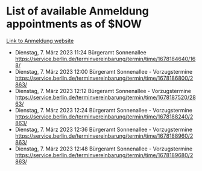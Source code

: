 # List of available Anmeldung appointments as of $NOW
[Link to Anmeldung website](https://service.berlin.de/terminvereinbarung/termin/tag.php?termin=1&anliegen[]=120686&dienstleisterlist=122210,122217,327316,122219,327312,122227,327314,122231,327346,122243,327348,122254,122252,329742,122260,329745,122262,329748,122271,327278,122273,327274,122277,327276,330436,122280,327294,122282,327290,122284,327292,122291,327270,122285,327266,122286,327264,122296,327268,150230,329760,122297,327286,122294,327284,122312,329763,122314,329775,122304,327330,122311,327334,122309,327332,317869,122281,327352,122279,329772,122283,122276,327324,122274,327326,122267,329766,122246,327318,122251,327320,122257,327322,122208,327298,122226,327300&herkunft=http%3A%2F%2Fservice.berlin.de%2Fdienstleistung%2F120686%2F)
- Dienstag, 7. März 2023 11:24 Bürgeramt Sonnenallee https://service.berlin.de/terminvereinbarung/termin/time/1678184640/168/
- Dienstag, 7. März 2023 12:00 Bürgeramt Sonnenallee - Vorzugstermine https://service.berlin.de/terminvereinbarung/termin/time/1678186800/2863/
- Dienstag, 7. März 2023 12:12 Bürgeramt Sonnenallee - Vorzugstermine https://service.berlin.de/terminvereinbarung/termin/time/1678187520/2863/
- Dienstag, 7. März 2023 12:24 Bürgeramt Sonnenallee - Vorzugstermine https://service.berlin.de/terminvereinbarung/termin/time/1678188240/2863/
- Dienstag, 7. März 2023 12:36 Bürgeramt Sonnenallee - Vorzugstermine https://service.berlin.de/terminvereinbarung/termin/time/1678188960/2863/
- Dienstag, 7. März 2023 12:48 Bürgeramt Sonnenallee - Vorzugstermine https://service.berlin.de/terminvereinbarung/termin/time/1678189680/2863/
